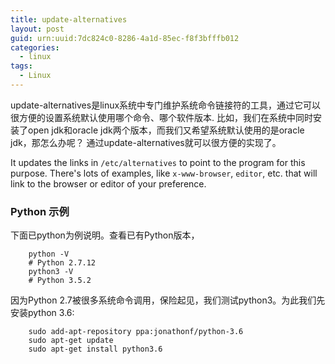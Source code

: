 ```yaml
---
title: update-alternatives
layout: post
guid: urn:uuid:7dc824c0-8286-4a1d-85ec-f8f3bfffb012
categories:
  - linux 
tags:
  - Linux
---
```


update-alternatives是linux系统中专门维护系统命令链接符的工具，通过它可以很方便的设置系统默认使用哪个命令、哪个软件版本.
比如，我们在系统中同时安装了open jdk和oracle jdk两个版本，而我们又希望系统默认使用的是oracle jdk，那怎么办呢？
通过update-alternatives就可以很方便的实现了。

It updates the links in `/etc/alternatives` to point to the program for this purpose. There's lots of examples, like `x-www-browser`, `editor`, 
etc. that will link to the browser or editor of your preference.

### Python 示例
下面已python为例说明。查看已有Python版本，
```
    python -V
    # Python 2.7.12
    python3 -V
    # Python 3.5.2
```

因为Python 2.7被很多系统命令调用，保险起见，我们测试python3。为此我们先安装python 3.6:
```
    sudo add-apt-repository ppa:jonathonf/python-3.6
    sudo apt-get update
    sudo apt-get install python3.6
```
